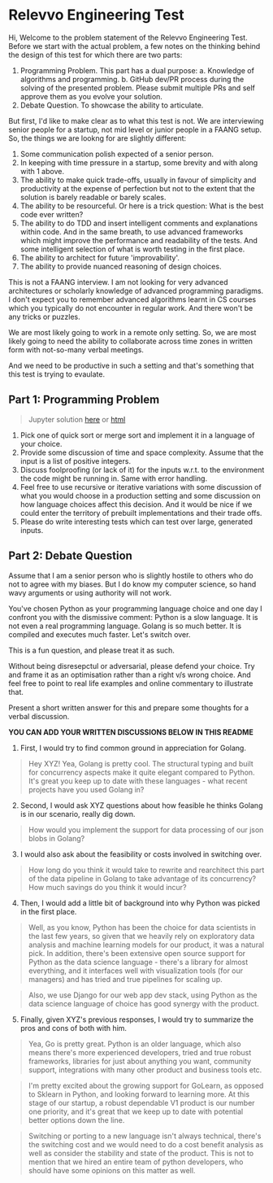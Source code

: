 # Relevvo Engineering Test

Hi, Welcome to the problem statement of the Relevvo Engineering Test. Before we start with the actual problem, a few notes on the thinking behind the design of this test for which there are two parts:

1. Programming Problem. This part has a dual purpose:
    a. Knowledge of algorithms and programming.
    b. GitHub dev/PR process during the solving of the presented problem. Please submit multiple PRs and self approve them as you evolve your solution.
2. Debate Question. To showcase the ability to articulate.

But first, I'd like to make clear as to what this test is not. We are interviewing senior people for a startup, not mid level or junior people in a FAANG setup. So,
the things we are lookng for are slightly different:

1. Some communication polish expected of a senior person.
2. In keeping with time pressure in a startup, some brevity and with along with 1 above.
3. The ability to make quick trade-offs, usually in favour of simplicity and productivity at the expense of perfection but not to the extent that the solution is barely readable or barely scales.
4. The ability to be resourceful. Or here is a trick question: What is the best code ever written?
5. The ability to do TDD and insert intelligent comments and explanations within code. And in the same breath, to use advanced frameworks which might improve the performance and readability of the tests. And some intelligent selection of what is worth testing in the first place.
6. The ability to architect for future 'improvability'.
7. The ability to provide nuanced reasoning of design choices.

This is not a FAANG interview. I am not looking for very advanced architectures or scholarly knowledge of advanced programming paradigms. I don't expect you to remember advanced algorithms learnt in CS courses which you typically do not encounter in regular work. And there won't be any tricks or puzzles.

We are most likely going to work in a remote only setting. So, we are most likely going to need the ability to collaborate across time zones in written form with not-so-many verbal meetings.

And we need to be productive in such a setting and that's something that this test is trying to evaulate.

## Part 1: Programming Problem

> Jupyter solution [here](quicksort.ipynb) or [html](quicksort.html)

1. Pick one of quick sort or merge sort and implement it in a language of your choice.
2. Provide some discussion of time and space complexity. Assume that the input is a list of positive integers.
3. Discuss foolproofing (or lack of it) for the inputs w.r.t. to the environment the code might be running in. Same with error handling.
4. Feel free to use recursive or iterative variations with some discussion of what you would choose in a production setting and some discussion on how language choices affect this decision. And it would be nice if we could enter the territory of prebuilt implementations and their trade offs.
5. Please do write interesting tests which can test over large, generated inputs.

## Part 2: Debate Question

Assume that I am a senior person who is slightly hostile to others who do not to agree with my biases. But I do know my computer science, so hand wavy arguments or using authority will not work.

You've chosen Python as your programming language choice and one day I confront you with the dismissive comment: Python is a slow language. It is not even a real programming language. Golang is so much better. It is compiled and executes much faster. Let's switch over.

This is a fun question, and please treat it as such.

Without being disresepctul or adversarial, please defend your choice. Try and frame it as an optimisation rather than a right v/s wrong choice. And feel free to point to real life examples and online commentary to illustrate that.

Present a short written answer for this and prepare some thoughts for a verbal discussion.

**YOU CAN ADD YOUR WRITTEN DISCUSSIONS BELOW IN THIS README**

1. First, I would try to find common ground in appreciation for Golang.

> Hey XYZ! Yea, Golang is pretty cool. The structural typing and built for concurrency aspects make it quite elegant compared to Python. It's great you keep up to date with these languages - what recent projects have you used Golang in?

2. Second, I would ask XYZ questions about how feasible he thinks Golang is in our scenario, really dig down.

> How would you implement the support for data processing of our json blobs in Golang?

3. I would also ask about the feasibility or costs involved in switching over.

> How long do you think it would take to rewrite and rearchitect this part of the data pipeline in Golang to take advantage of its concurrency? How much savings do you think it would incur?

4. Then, I would add a little bit of background into why Python was picked in the first place.

> Well, as you know, Python has been the choice for data scientists in the last few years, so given that we heavily rely on exploratory data analysis and machine learning models for our product, it was a natural pick. In addition, there's been extensive open source support for Python as the data science language - there's a library for almost everything, and it interfaces well with visualization tools (for our managers) and has tried and true pipelines for scaling up.

> Also, we use Django for our web app dev stack, using Python as the data science language of choice has good synergy with the product. 

5. Finally, given XYZ's previous responses, I would try to summarize the pros and cons of both with him.

> Yea, Go is pretty great. Python is an older language, which also means there's more experienced developers, tried and true robust frameworks, libraries for just about anything you want, community support, integrations with many other product and business tools etc. 

> I'm pretty excited about the growing support for GoLearn, as opposed to Sklearn in Python, and looking forward to learning more. At this stage of our startup, a robust dependable V1 product is our number one priority, and it's great that we keep up to date with potential better options down the line.

> Switching or porting to a new language isn't always technical, there's the switching cost and we would need to do a cost benefit analysis as well as consider the stability and state of the product. This is not to mention that we hired an entire team of python developers, who should have some opinions on this matter as well.



